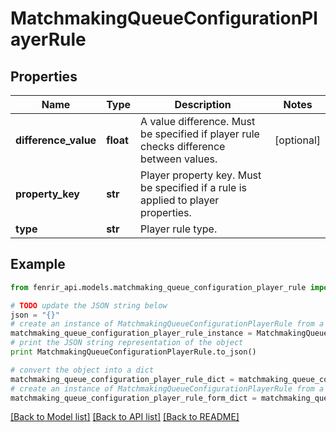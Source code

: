 # MatchmakingQueueConfigurationPlayerRule


## Properties

Name | Type | Description | Notes
------------ | ------------- | ------------- | -------------
**difference_value** | **float** | A value difference. Must be specified if player rule checks difference between values. | [optional] 
**property_key** | **str** | Player property key. Must be specified if a rule is applied to player properties. | 
**type** | **str** | Player rule type. | 

## Example

```python
from fenrir_api.models.matchmaking_queue_configuration_player_rule import MatchmakingQueueConfigurationPlayerRule

# TODO update the JSON string below
json = "{}"
# create an instance of MatchmakingQueueConfigurationPlayerRule from a JSON string
matchmaking_queue_configuration_player_rule_instance = MatchmakingQueueConfigurationPlayerRule.from_json(json)
# print the JSON string representation of the object
print MatchmakingQueueConfigurationPlayerRule.to_json()

# convert the object into a dict
matchmaking_queue_configuration_player_rule_dict = matchmaking_queue_configuration_player_rule_instance.to_dict()
# create an instance of MatchmakingQueueConfigurationPlayerRule from a dict
matchmaking_queue_configuration_player_rule_form_dict = matchmaking_queue_configuration_player_rule.from_dict(matchmaking_queue_configuration_player_rule_dict)
```
[[Back to Model list]](../README.md#documentation-for-models) [[Back to API list]](../README.md#documentation-for-api-endpoints) [[Back to README]](../README.md)


